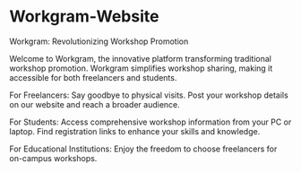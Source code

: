# Workgram-Website

Workgram: Revolutionizing Workshop Promotion

Welcome to Workgram, the innovative platform transforming traditional workshop promotion. Workgram simplifies workshop sharing, making it accessible for both freelancers and students.

For Freelancers: Say goodbye to physical visits. Post your workshop details on our website and reach a broader audience.

For Students: Access comprehensive workshop information from your PC or laptop. Find registration links to enhance your skills and knowledge.

For Educational Institutions: Enjoy the freedom to choose freelancers for on-campus workshops.

